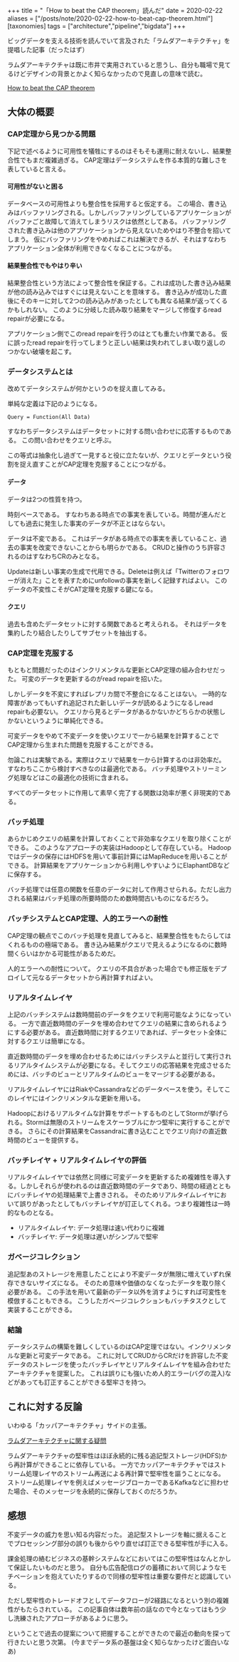 +++
title = "「How to beat the CAP theorem」読んだ"
date = 2020-02-22
aliases = ["/posts/note/2020-02-22-how-to-beat-cap-theorem.html"]
[taxonomies]
tags = ["architecture","pipeline","bigdata"]
+++

ビッグデータを支える技術を読んでいて言及された「ラムダアーキテクチャ」を提唱した記事（だったはず）

ラムダアーキテクチャは既に市井で実用されていると思うし、自分も職場で見てるけどデザインの背景とかよく知らなかったので見直しの意味で読む。

[How to beat the CAP theorem](http://nathanmarz.com/blog/how-to-beat-the-cap-theorem.html)

## 大体の概要

### CAP定理から見つかる問題

下記で述べるように可用性を犠牲にするのはそもそも運用に耐えないし、結果整合性でもまだ複雑過ぎる。
CAP定理はデータシステムを作る本質的な難しさを表していると言える。

#### 可用性がないと困る

データベースの可用性よりも整合性を採用すると仮定する。
この場合、書き込みはバッファリングされる。しかしバッファリングしているアプリケーションがバッファごと故障して消えてしまうリスクは依然としてある。
バッファリングされた書き込みは他のアプリケーションから見えないためやはり不整合を招いてしまう。
仮にバッファリングをやめればこれは解決できるが、それはすなわちアプリケーション全体が利用できなくなることにつながる。

#### 結果整合性でもやはり辛い

結果整合性という方法によって整合性を保証する。これは成功した書き込み結果が他の読み込みではすぐには見えないことを意味する。
書き込みが成功した直後にそのキーに対して2つの読み込みがあったとしても異なる結果が返ってくるかもしれない。
このように分岐した読み取り結果をマージして修復するread repairが必要になる。

アプリケーション側でこのread repairを行うのはとても重たい作業である。
仮に誤ったread repairを行ってしまうと正しい結果は失われてしまい取り返しのつかない破壊を起こす。

### データシステムとは

改めてデータシステムが何かというのを捉え直してみる。

単純な定義は下記のようになる。

```
Query = Function(All Data)
```

すなわちデータシステムはデータセットに対する問い合わせに応答するものである。
この問い合わせをクエリと呼ぶ。

この等式は抽象化し過ぎて一見すると役に立たないが、クエリとデータという役割を捉え直すことがCAP定理を克服することにつながる。

#### データ

データは2つの性質を持つ。

時刻ベースである。
すなわちある時点での事実を表している。時間が進んだとしても過去に発生した事実のデータが不正とはならない。

データは不変である。
これはデータがある時点での事実を表していること、過去の事実を改変できないことからも明らかである。
CRUDと操作のうち許容されるのはすなわちCRのみとなる。

Updateは新しい事実の生成で代用できる。Deleteは例えば「Twitterのフォロワーが消えた」ことを表すためにunfollowの事実を新しく記録すればよい。
このデータの不変性こそがCAT定理を克服する鍵になる。

#### クエリ

過去も含めたデータセットに対する関数であると考えられる。
それはデータを集約したり結合したりしてサブセットを抽出する。

### CAP定理を克服する

もともと問題だったのはインクリメンタルな更新とCAP定理の組み合わせだった。
可変のデータを更新するのがread repairを招いた。

しかしデータを不変にすればレプリカ間で不整合になることはない。
一時的な障害があってもいずれ追記された新しいデータが読めるようになるしread repairも必要ない。
クエリから見るとデータがあるかないかどちらかの状態しかないというように単純化できる。

可変データをやめて不変データを使いクエリで一から結果を計算することでCAP定理から生まれた問題を克服することができる。

勿論これは実験である。実際はクエリで結果を一から計算するのは非効率だ。
すなわちここから検討すべきなのは最適化である。
バッチ処理やストリーミング処理などはこの最適化の技術に含まれる。

すべてのデータセットに作用して素早く完了する関数は効率が悪く非現実的である。

### バッチ処理

あらかじめクエリの結果を計算しておくことで非効率なクエリを取り除くことができる。
このようなアプローチの実装はHadoopとして存在している。
Hadoopではデータの保存にはHDFSを用いて事前計算にはMapReduceを用いることができる。
計算結果をアプリケーションから利用しやすいようにElaphantDBなどに保存する。

バッチ処理では任意の関数を任意のデータに対して作用させられる。ただし出力される結果はバッチ処理の所要時間のため数時間古いものになるだろう。

### バッチシステムとCAP定理、人的エラーへの耐性

CAP定理の観点でこのバッチ処理を見直してみると、結果整合性をもたらしてはくれるものの極端である。
書き込み結果がクエリで見えるようになるのに数時間くらいはかかる可能性があるためだ。

人的エラーへの耐性について。
クエリの不具合があった場合でも修正版をデプロイして元なるデータセットから再計算すればよい。

### リアルタイムレイヤ

上記のバッチシステムは数時間前のデータをクエリで利用可能なようになっている。
一方で直近数時間のデータを埋め合わせてクエリの結果に含められるようにする必要がある。
直近数時間に対するクエリであれば、データセット全体に対するクエリは簡単になる。

直近数時間のデータを埋め合わせるためにはバッチシステムと並行して実行されるリアルタイムシステムが必要になる。そしてクエリの応答結果を完成させるためには、バッチのビューとリアルタイムのビューをマージする必要がある。

リアルタイムレイヤにはRiakやCassandraなどのデータベースを使う。そしてこのレイヤにはインクリメンタルな更新を用いる。

Hadoopにおけるリアルタイムな計算をサポートするものとしてStormが挙げられる。Stormは無限のストリームをスケーラブルにかつ堅牢に実行することができる。
さらにその計算結果をCassandraに書き込むことでクエリ向けの直近数時間のビューを提供する。

### バッチレイヤ + リアルタイムレイヤの評価

リアルタイムレイヤでは依然と同様に可変データを更新するため複雑性を導入する。しかしそれらが使われるのは直近数時間のデータであり、時間の経過とともにバッチレイヤの処理結果で上書きされる。
そのためリアルタイムレイヤにおいて誤りがあったとしてもバッチレイヤが訂正してくれる。つまり複雑性は一時的なものとなる。

- リアルタイムレイヤ: データ処理は速い代わりに複雑
- バッチレイヤ: データ処理は遅いがシンプルで堅牢

### ガベージコレクション

追記型あのストレージを用意したことにより不変データが無限に増えていずれ保存できないサイズになる。
そのため意味や価値のなくなったデータを取り除く必要がある。
この手法を用いて最新のデータ以外を消すようにすれば可変性を模倣することもできる。
こうしたガベージコレクションもバッチタスクとして実装することができる。

### 結論

データシステムの構築を難しくしているのはCAP定理ではない。インクリメンタルな更新と可変データである。
これに対してCRUDからCRだけを許容した不変データのストレージを使ったバッチレイヤとリアルタイムレイヤを組み合わせたアーキテクチャを提案した。
これは誤りにも強いため人的エラー(バグの混入)などがあっても訂正することができる堅牢さを持つ。

## これに対する反論

いわゆる「カッパアーキテクチャ」サイドの主張。

[ラムダアーキテクチャに関する疑問](https://www.infoq.com/jp/news/2014/09/lambda-architecture-questions/)

ラムダアーキテクチャの堅牢性はほぼ永続的に残る追記型ストレージ(HDFS)から再計算ができることに依存している。
一方でカッパアーキテクチャではストリーム処理レイヤのストリーム再送による再計算で堅牢性を謳うことになる。
ストリーム処理レイヤを例えばメッセージブローカーであるKafkaなどに担わせた場合、そのメッセージを永続的に保存しておくのだろうか。

## 感想

不変データの威力を思い知る内容だった。
追記型ストレージを軸に据えることでプロセッシング部分の誤りも後からやり直せば訂正できる堅牢性が手に入る。

課金処理の絡むビジネスの基幹システムなどにおいてはこの堅牢性はなんとかして保証したいものだと思う。
自分も広告配信ログの蓄積において同じようなモチベーションを抱えていたりするので同様の堅牢性は重要な要件だと認識している。

ただし堅牢性のトレードオフとしてデータフローが2経路になるという別の複雑性がもたらされている。
この記事自体は数年前の話なので今となってはもう少し洗練されたアプローチがあるように思う。

ということで過去の提案について把握することができたので最近の動向を探って行きたいと思う次第。
(今までデータ系の基盤は全く知らなかったけど面白いなあ)
